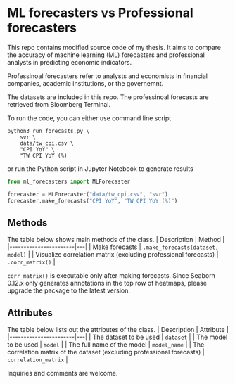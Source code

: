 # ML forecasters vs Professional forecasters

This repo contains modified source code of my thesis. It aims to compare the accuracy of machine learning (ML) forecasters and professional analysts in predicting economic indicators.

Professinoal forecasters refer to analysts and economists in financial companies, academic institutions, or the governemnt.

The datasets are included in this repo. The professinoal forecasts are retrieved from Bloomberg Terminal.

To run the code, you can either use command line script

```
python3 run_forecasts.py \
    svr \
    data/tw_cpi.csv \
    "CPI YoY" \
    "TW CPI YoY (%)
```
or run the Python script in Jupyter Notebook to generate results

```python
from ml_forecasters import MLForecaster

forecaster = MLForecaster("data/tw_cpi.csv", "svr")
forecaster.make_forecasts("CPI YoY", "TW CPI YoY (%)")
```

## Methods
The table below shows main methods of the class.
| Description | Method | 
|-----------------------|---|
| Make forecasts | `.make_forecasts(dataset, model)` |
| Visualize correlation matrix (excluding professional forecasts) | `.corr_matrix()` |

`corr_matrix()` is executable only after making forecasts. Since Seaborn 0.12.x only generates annotations in the top row of heatmaps, please upgrade the package to the latest version.

## Attributes
The table below lists out the attributes of the class.
| Description | Attribute | 
|-----------------------|---|
| The dataset to be used | `dataset` |
| The model to be used |  `model` |
| The full name of the model |  `model_name` |
| The correlation matrix of the dataset (excluding professional forecasts) |  `correlation_matrix` |

Inquiries and comments are welcome.
